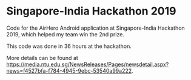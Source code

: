 # Singapore-India Hackathon 2019
Code for the AirHero Android application at Singapore-India Hackathon 2019, which helped my team win the 2nd prize.

This code was done in 36 hours at the hackathon.

More details can be found at https://media.ntu.edu.sg/NewsReleases/Pages/newsdetail.aspx?news=f4527bfa-f784-4945-9ebc-53540a99a222.
